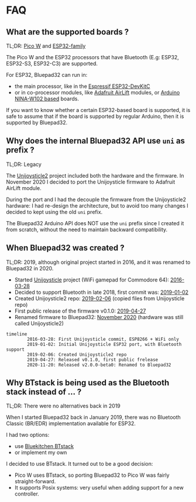 # FAQ

## What are the supported boards ?

TL;DR: [Pico W][pico_w] and [ESP32-family][esp32_family]

The Pico W and the ESP32 processors that have Bluetooth (E.g: ESP32, ESP32-S3, ESP32-C3) are supported.

For ESP32, Bluepad32 can run in:

- the main processor, like in the [Espressif ESP32-DevKitC][espressif_esp32_devkitc]
- or in co-processor modules, like [Adafruit AirLift][airlift] modules, or [Arduino NINA-W102 based][nina_module] boards.

If you want to know whether a certain ESP32-based board is supported, it is safe to assume
that if the board is supported by regular Arduino, then it is supported by Bluepad32.

[pico_w]: https://www.raspberrypi.com/documentation/microcontrollers/raspberry-pi-pico.html
[esp32_family]: https://www.espressif.com/en/products/modules
[espressif_esp32_devkitc]: https://docs.espressif.com/projects/esp-idf/en/latest/esp32/hw-reference/esp32/get-started-devkitc.html
[airlift]: https://www.adafruit.com/product/4201
[nina_module]: https://store.arduino.cc/products/arduino-nano-rp2040-connect

## Why does the internal Bluepad32 API use `uni` as prefix ?

TL;DR: Legacy

The [Unijoysticle2][unijoysticle2] project included both the hardware and the firmware.
In November 2020 I decided to port the Unijoysticle firmware to Adafruit AirLift module.

During the port and I had the decouple the firmware from the Unijoysticle2 hardware: I had re-design the architecture,
but to avoid too many changes I decided to kept using the old `uni` prefix.

The Bluepad32 Arduino API does NOT use the `uni` prefix since I created it from scratch, without the need to maintain
backward compatibility.

## When Bluepad32 was created ?

TL;DR: 2019, although original project started in 2016, and it was renamed to Bluepad32 in 2020.

- Started [Unijoysticle][unijoysticle] project (WiFi gamepad for Commodore 64): [2016-03-28][uni1_first_commit]
- Decided to support Bluetooth in late 2018, first commit was: [2019-01-02][fw_first_commit]
- Created Unijoysticle2 repo: [2019-02-06][fw_uni2_repo] (copied files from Unijoysticle repo)
- First public release of the firmware v0.1.0: [2019-04-27][fw_first_release]
- Renamed firmware to Bluepad32: [November 2020][fw_as_bluepad32] (hardware was still called Unijoysticle2)

```mermaid
timeline
        2016-03-28: First Unijoysticle commit, ESP8266 + WiFi only
        2019-01-02: Initial Unijoysticle ESP32 port, with Bluetooth support
        2019-02-06: Created Unijoysticle2 repo
        2019-04-27: Released v0.1.0, first public frelease
        2020-11-20: Released v2.0.0-beta0: Renamed to Bluepad32
```

[unijoysticle]: https://retro.moe/unijoysticle
[uni1_first_commit]: https://github.com/ricardoquesada/unijoysticle/commit/fee5182337e055bd20cf549afa70f88fdc3fcf41
[unijoysticle2]: https://retro.moe/unijoysticle2/
[fw_first_commit]: https://github.com/ricardoquesada/unijoysticle/commit/80af0337d93e6646128949ef6d565203eb2a8385
[fw_uni2_repo]: https://github.com/ricardoquesada/unijoysticle2/commit/d99d35b207e9a825bf5de27f2ac5fd602eafd7d4
[fw_first_release]: https://github.com/ricardoquesada/unijoysticle2/releases/tag/release_firmware_v0.1.0
[fw_as_bluepad32]: https://retro.moe/2020/11/24/bluepad32-gamepad-support-for-esp32/

## Why BTstack is being used as the Bluetooth stack instead of ... ?

TL;DR: There were no alternatives back in 2019

When I started Bluepad32 back in January 2019, there was no Bluetooth Classic (BR/EDR) implementation available for ESP32.

I had two options:

- use [Bluekitchen BTstack][btstack]
- or implement my own

I decided to use BTstack. It turned out to be a good decision:

- Pico W uses BTstack, so porting Bluepad32 to Pico W was fairly straight-forward.
- It supports Posix systems: very useful when adding support for a new controller.

[btstack]: https://github.com/bluekitchen/btstack